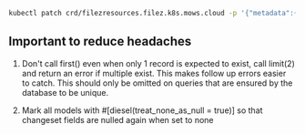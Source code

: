 ```sh
kubectl patch crd/filezresources.filez.k8s.mows.cloud -p '{"metadata":{"finalizers":[]}}' --type=merge ; kubectl delete filezresources.filez.k8s.mows.cloud --all ; kubectl delete crd filezresources.filez.k8s.mows.cloud

```

## Important to reduce headaches

1. Don't call first() even when only 1 record is expected to exist, call limit(2) and return an error if multiple exist. This makes follow up errors easier to catch. This should only be omitted on queries that are ensured by the database to be unique.

2. Mark all models with #[diesel(treat_none_as_null = true)] so that changeset fields are nulled again when set to none
